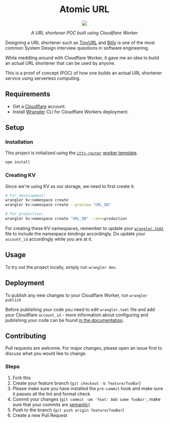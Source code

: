 <h1 align="center"><strong>Atomic URL</strong></h1>

<p align="center">
  <img src="https://i.imgur.com/mlUqwN0.png">
  <figcaption align="center"><i>A URL shortener POC built using Cloudflare Worker</i></figcaption>
</p>

Designing a URL shortener such as [TinyURL](https://tinyurl.com/) and [Bitly](https://bitly.com/) is one of the most common System Design interview questions in software engineering.

While meddling around with Cloudflare Worker, it gave me an idea to build an actual URL shortener that can be used by anyone.

This is a proof of concept (POC) of how one builds an actual URL shortener service using serverless computing.

## Requirements

-   Get a [Cloudflare](https://www.cloudflare.com/) account.
-   Install [Wrangler](https://github.com/cloudflare/wrangler#installation) CLI for Cloudflare Workers deployment.

## Setup

### Installation

This project is initialized using the [`itty-router`](https://github.com/kwhitley/itty-router) [worker template](https://github.com/cloudflare/worker-template-router).

```sh
npm install
```

### Creating KV

Since we're using KV as our storage, we need to first create it.

```sh
# For development:
wrangler kv:namespace create
wrangler kv:namespace create --preview "URL_DB"

# For production:
wrangler kv:namespace create "URL_DB" --env=production
```

For creating these KV namespaces, remember to update your [`wrangler.toml`](./wrangler.toml) file to include the namespace bindings accordingly. Do update your `account_id` accordingly while you are at it.

## Usage

To try out the project locally, simply run `wrangler dev`.

## Deployment

To publish any new changes to your Cloudflare Worker, run `wrangler publish`

Before publishing your code you need to edit `wrangler.toml` file and add your Cloudflare `account_id` - more information about configuring and publishing your code can be found [in the documentation](https://developers.cloudflare.com/workers/learning/getting-started#7-configure-your-project-for-deployment).

## Contributing

Pull requests are welcome. For major changes, please open an issue first to discuss what you would like to change.

### Steps

1. Fork this
2. Create your feature branch (`git checkout -b feature/fooBar`)
3. Please make sure you have installed the `pre-commit` hook and make sure it passes all the lint and format check
4. Commit your changes (`git commit -am 'feat: Add some fooBar'`, make sure that your commits are [semantic](https://gist.github.com/joshbuchea/6f47e86d2510bce28f8e7f42ae84c716))
5. Push to the branch (`git push origin feature/fooBar`)
6. Create a new Pull Request
